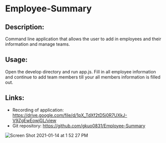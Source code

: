 # Employee-Summary

## Description:

Command line application that allows the user to add in employees and their information and manage teams.

## Usage:

Open the develop directory and run app.js. Fill in all employee information and continue to add team members till your all members information is filled out.

## Links:

- Recording of application: https://drive.google.com/file/d/1pX_TdXf2tD5j0R7UXkJ-V9ZgEwEowjGL/view
- Git repository: https://github.com/gkuo0831/Employee-Summary

![Screen Shot 2021-01-14 at 1 52 27 PM](https://user-images.githubusercontent.com/68671968/104648000-d0d65c80-566f-11eb-9a50-95a356b70520.png)
